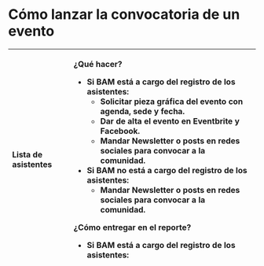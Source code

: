 # Cómo lanzar la convocatoria de un evento



<table>
  <thead>
    <tr>
      <th style="text-align:left"><b>Lista de asistentes</b>
      </th>
      <th style="text-align:left">
        <p><b>&#xBF;Qu&#xE9; hacer?</b>
        </p>
        <ul>
          <li>Si BAM est&#xE1; a cargo del registro de los asistentes:
            <ul>
              <li>Solicitar pieza gr&#xE1;fica del evento con agenda, sede y fecha.</li>
              <li>Dar de alta el evento en Eventbrite y Facebook.</li>
              <li>Mandar Newsletter o posts en redes sociales para convocar a la comunidad.</li>
            </ul>
          </li>
          <li>Si BAM <b>no</b> est&#xE1; a cargo del registro de los asistentes:
            <ul>
              <li>Mandar Newsletter o posts en redes sociales para convocar a la comunidad.</li>
            </ul>
          </li>
        </ul>
        <p><b>&#xBF;C&#xF3;mo entregar en el reporte?</b>
        </p>
        <ul>
          <li>Si BAM est&#xE1; a cargo del registro de los asistentes:</li>
        </ul>
      </th>
    </tr>
  </thead>
  <tbody></tbody>
</table>